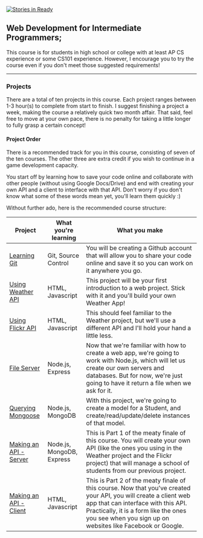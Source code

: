 [![Stories in Ready](https://badge.waffle.io/aarohmankad/webDevelopmentCurriculum.png?label=ready&title=Ready)](https://waffle.io/aarohmankad/webDevelopmentCurriculum)
## Web Development for Intermediate Programmers;

This course is for students in high school or college with at least AP CS experience or some CS101 experience. However, I encourage you to try the course even if you don't meet those suggested requirements!

----

### Projects

There are a total of ten projects in this course. Each project ranges between 1-3 hour(s) to complete from start to finish. I suggest finishing a project a week, making the course a relatively quick two month affair. That said, feel free to move at your own pace, there is no penalty for taking a little longer to fully grasp a certain concept!

#### Project Order

There is a recommended track for you in this course, consisting of seven of the ten courses. The other three are extra credit if you wish to continue in a game development capacity.

You start off by learning how to save your code online and collaborate with other people (without using Google Docs/Drive) and end with creating your own API and a client to interface with that API. Don't worry if you don't know what some of these words mean yet, you'll learn them quickly :)

Without further ado, here is the recommended course structure:

Project | What you're learning | What you make
------------ | ------------- | -------------
[Learning Git](learning-git/) | Git, Source Control | You will be creating a Github account that will allow you to share your code online and save it so you can work on it anywhere you go.
[Using Weather API](usingWeatherApi/) | HTML, Javascript | This project will be your first introduction to a web project. Stick with it and you'll build your own Weather App!
[Using Flickr API](usingFlickrApi/) | HTML, Javascript | This should feel familiar to the Weather project, but we'll use a different API and I'll hold your hand a little less.
[File Server](fileServer/) | Node.js, Express | Now that we're familiar with how to create a web app, we're going to work with Node.js, which will let us create our own servers and databases. But for now, we're just going to have it return a file when we ask for it.
[Querying Mongoose](queryingMongoose/) | Node.js, MongoDB | With this project, we're going to create a model for a Student, and create/read/update/delete instances of that model.
[Making an API - Server](http://github.com/aarohmankad/makingApi-server/) | Node.js, MongoDB, Express | This is Part 1 of the meaty finale of this course. You will create your own API (like the ones you using in the Weather project and the Flickr project) that will manage a school of students from our previous project.
[Making an API - Client](http://github.com/aarohmankad/makingApi-client/) | HTML, Javascript | This is Part 2 of the meaty finale of this course. Now that you've created your API, you will create a client web app that can interface with this API. Practically, it is a form like the ones you see when you sign up on websites like Facebook or Google.